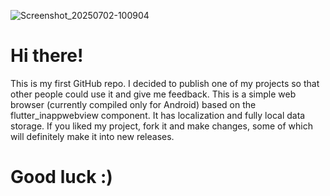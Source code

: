 ![Screenshot_20250702-100904](https://github.com/user-attachments/assets/eca6937b-6abf-4afc-9ee5-af20a03e9fc1)
# Hi there!
This is my first GitHub repo. I decided to publish one of my projects so that other people could use it and give me feedback. This is a simple web browser (currently compiled only for Android) based on the flutter_inappwebview component. It has localization and fully local data storage.
If you liked my project, fork it and make changes, some of which will definitely make it into new releases.
# Good luck :)
